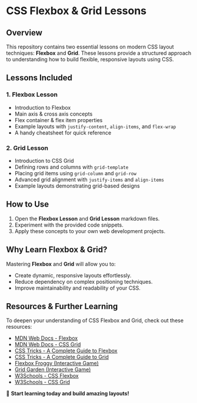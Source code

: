 # CSS Flexbox & Grid Lessons

## Overview
This repository contains two essential lessons on modern CSS layout techniques: **Flexbox** and **Grid**. These lessons provide a structured approach to understanding how to build flexible, responsive layouts using CSS.

## Lessons Included
### 1. Flexbox Lesson
- Introduction to Flexbox
- Main axis & cross axis concepts
- Flex container & flex item properties
- Example layouts with `justify-content`, `align-items`, and `flex-wrap`
- A handy cheatsheet for quick reference

### 2. Grid Lesson
- Introduction to CSS Grid
- Defining rows and columns with `grid-template`
- Placing grid items using `grid-column` and `grid-row`
- Advanced grid alignment with `justify-items` and `align-items`
- Example layouts demonstrating grid-based designs

## How to Use
1. Open the **Flexbox Lesson** and **Grid Lesson** markdown files.
2. Experiment with the provided code snippets.
3. Apply these concepts to your own web development projects.

## Why Learn Flexbox & Grid?
Mastering **Flexbox** and **Grid** will allow you to:
- Create dynamic, responsive layouts effortlessly.
- Reduce dependency on complex positioning techniques.
- Improve maintainability and readability of your CSS.

## Resources & Further Learning
To deepen your understanding of CSS Flexbox and Grid, check out these resources:

- [MDN Web Docs - Flexbox](https://developer.mozilla.org/en-US/docs/Learn/CSS/CSS_layout/Flexbox)
- [MDN Web Docs - CSS Grid](https://developer.mozilla.org/en-US/docs/Learn/CSS/CSS_layout/Grid)
- [CSS Tricks - A Complete Guide to Flexbox](https://css-tricks.com/snippets/css/a-guide-to-flexbox/)
- [CSS Tricks - A Complete Guide to Grid](https://css-tricks.com/snippets/css/complete-guide-grid/)
- [Flexbox Froggy (Interactive Game)](https://flexboxfroggy.com/)
- [Grid Garden (Interactive Game)](https://cssgridgarden.com/)
- [W3Schools - CSS Flexbox](https://www.w3schools.com/css/css3_flexbox.asp)
- [W3Schools - CSS Grid](https://www.w3schools.com/css/css_grid.asp)

🚀 **Start learning today and build amazing layouts!**
